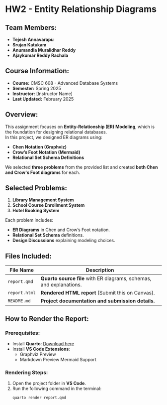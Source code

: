 # HW2 - Entity Relationship Diagrams

## Team Members:
- **Tejesh Annavarapu**
- **Srujan Katukam**
- **Anumandla Muralidhar Reddy**
- **Ajaykumar Reddy Rachala**

## Course Information:
- **Course:** CMSC 608 - Advanced Database Systems  
- **Semester:** Spring 2025  
- **Instructor:** [Instructor Name]  
- **Last Updated:** February 2025  

## Overview:
This assignment focuses on **Entity-Relationship (ER) Modeling**, which is the foundation for designing relational databases.  
In this project, we designed ER diagrams using:
- **Chen Notation (Graphviz)**
- **Crow’s Foot Notation (Mermaid)**
- **Relational Set Schema Definitions**  

We selected **three problems** from the provided list and created **both Chen and Crow's Foot diagrams** for each.  

## Selected Problems:
1. **Library Management System**
2. **School Course Enrollment System**
3. **Hotel Booking System**

Each problem includes:
- **ER Diagrams** in Chen and Crow’s Foot notation.
- **Relational Set Schema** definitions.
- **Design Discussions** explaining modeling choices.

## Files Included:
| File Name       | Description |
|----------------|------------|
| `report.qmd`   | **Quarto source file** with ER diagrams, schemas, and explanations. |
| `report.html`  | **Rendered HTML report** (Submit this on Canvas). |
| `README.md`    | **Project documentation and submission details.** |

## How to Render the Report:
### **Prerequisites:**
- Install **Quarto**: [Download here](https://quarto.org/)  
- Install **VS Code Extensions**:  
  - Graphviz Preview
  - Markdown Preview Mermaid Support  

### **Rendering Steps:**
1. Open the project folder in **VS Code**.
2. Run the following command in the terminal:
   ```sh
   quarto render report.qmd
